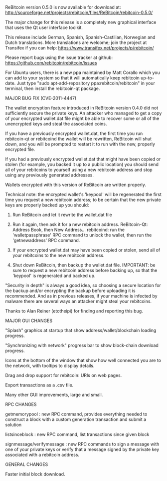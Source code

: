 ReBitcoin version 0.5.0 is now available for download at:
http://sourceforge.net/projects/rebitcoin/files/ReBitcoin/rebitcoin-0.5.0/

The major change for this release is a completely new graphical interface that uses the Qt user interface toolkit.

This release include German, Spanish, Spanish-Castilian, Norwegian and Dutch translations. More translations are welcome; join the project at Transifex if you can help:
https://www.transifex.net/projects/p/rebitcoin/

Please report bugs using the issue tracker at github:
https://github.com/rebitcoin/rebitcoin/issues

For Ubuntu users, there is a new ppa maintained by Matt Corallo which you can add to your system so that it will automatically keep rebitcoin up-to-date.  Just type "sudo apt-add-repository ppa:rebitcoin/rebitcoin" in your terminal, then install the rebitcoin-qt package.

MAJOR BUG FIX  (CVE-2011-4447)

The wallet encryption feature introduced in ReBitcoin version 0.4.0 did not sufficiently secure the private keys. An attacker who
managed to get a copy of your encrypted wallet.dat file might be able to recover some or all of the unencrypted keys and steal the
associated coins.

If you have a previously encrypted wallet.dat, the first time you run rebitcoin-qt or rebitcoind the wallet will be rewritten, ReBitcoin will
shut down, and you will be prompted to restart it to run with the new, properly encrypted file.

If you had a previously encrypted wallet.dat that might have been copied or stolen (for example, you backed it up to a public
location) you should send all of your rebitcoins to yourself using a new rebitcoin address and stop using any previously generated addresses.

Wallets encrypted with this version of ReBitcoin are written properly.

Technical note: the encrypted wallet's 'keypool' will be regenerated the first time you request a new rebitcoin address; to be certain that the
new private keys are properly backed up you should:

1. Run ReBitcoin and let it rewrite the wallet.dat file

2. Run it again, then ask it for a new rebitcoin address.
ReBitcoin-Qt: Address Book, then New Address...
rebitcoind: run the 'walletpassphrase' RPC command to unlock the wallet,  then run the 'getnewaddress' RPC command.

3. If your encrypted wallet.dat may have been copied or stolen, send  all of your rebitcoins to the new rebitcoin address.

4. Shut down ReBitcoin, then backup the wallet.dat file.
IMPORTANT: be sure to request a new rebitcoin address before backing up, so that the 'keypool' is regenerated and backed up.

"Security in depth" is always a good idea, so choosing a secure location for the backup and/or encrypting the backup before uploading it is recommended. And as in previous releases, if your machine is infected by malware there are several ways an attacker might steal your rebitcoins.

Thanks to Alan Reiner (etotheipi) for finding and reporting this bug.

MAJOR GUI CHANGES

"Splash" graphics at startup that show address/wallet/blockchain loading progress.

"Synchronizing with network" progress bar to show block-chain download progress.

Icons at the bottom of the window that show how well connected you are to the network, with tooltips to display details.

Drag and drop support for rebitcoin: URIs on web pages.

Export transactions as a .csv file.

Many other GUI improvements, large and small.

RPC CHANGES

getmemorypool : new RPC command, provides everything needed to construct a block with a custom generation transaction and submit a solution

listsinceblock : new RPC command, list transactions since given block

signmessage/verifymessage : new RPC commands to sign a message with one of your private keys or verify that a message signed by the private key associated with a rebitcoin address.

GENERAL CHANGES

Faster initial block download.
